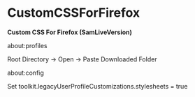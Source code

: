 # CustomCSSForFirefox
**Custom CSS For Firefox (SamLiveVersion)**


about:profiles

Root Directory -> Open -> Paste Downloaded Folder


about:config 

Set toolkit.legacyUserProfileCustomizations.stylesheets = true




